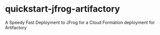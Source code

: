 # quickstart-jfrog-artifactory

A Speedy Fast Deployment to JFrog for a Cloud Formation deployment for Artifactory
